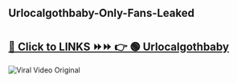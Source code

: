 
 ## Urlocalgothbaby-Only-Fans-Leaked

# <h2><a href="https://clipsfans.com/Urlocalgothbaby&ref=git">🔗 Click to LINKS ⏩⏩ 👉 🟢 Urlocalgothbaby </a></h2>

<a href="https://clipsfans.com/Urlocalgothbaby&ref=git" rel="nofollow" data-target="animated-image.originalLink"><img src="https://i.ibb.co.com/xMMVF88/686577567.gif" alt="Viral Video Original" style="max-width: 100%; display: inline-block;" data-target="animated-image.originalImage"></a>

